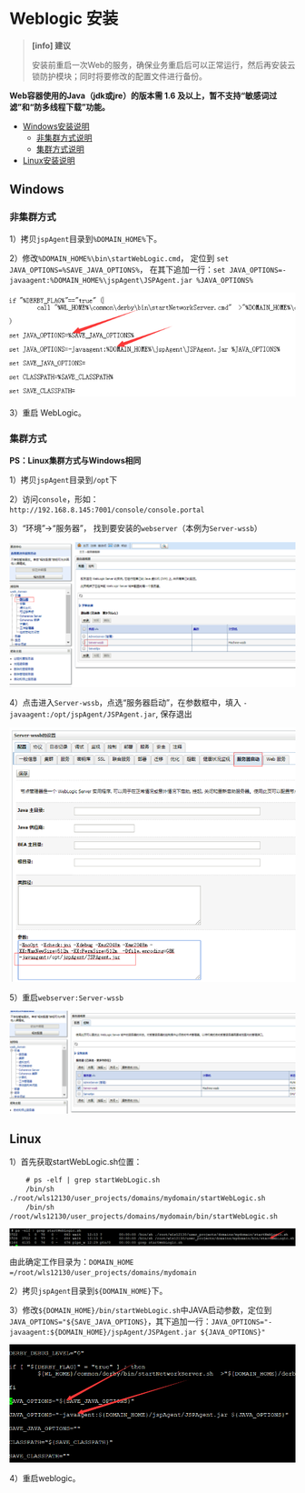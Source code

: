 # Weblogic 安装

> **\[info\] 建议**
>
> 安装前重启一次Web的服务，确保业务重启后可以正常运行，然后再安装云锁防护模块；同时将要修改的配置文件进行备份。

**Web容器使用的Java（jdk或jre）的版本需 1.6 及以上，暂不支持“敏感词过滤”和“防多线程下载”功能。**

* [Windows安装说明](weblogic.md#windows)
  * [非集群方式说明](weblogic.md#非集群方式)
  * [集群方式说明](weblogic.md#集群方式)
* [Linux安装说明](weblogic.md#linux)

## Windows

### 非集群方式

1）拷贝`jspAgent`目录到`%DOMAIN_HOME%`下。

2）修改`%DOMAIN_HOME%\bin\startWebLogic.cmd`， 定位到 `set JAVA_OPTIONS=%SAVE_JAVA_OPTIONS%`， 在其下追加一行：`set JAVA_OPTIONS=-javaagent:%DOMAIN_HOME%\jspAgent\JSPAgent.jar %JAVA_OPTIONS%`

![](/assets/WeblogicW01.png)

3）重启 WebLogic。

### 集群方式

**PS：Linux集群方式与Windows相同**

1）拷贝`jspAgent`目录到`/opt`下

2）访问`console`，形如： `http://192.168.8.145:7001/console/console.portal`

3）“环境”-&gt;“服务器”， 找到要安装的`webserver`（本例为`Server-wssb`）

![](/assets/WeblogicW02.png)

4）点击进入`Server-wssb`，点选“服务器启动”，在参数框中，填入 `-javaagent:/opt/jspAgent/JSPAgent.jar`, 保存退出

![](/assets/WeblogicW03.png)

5）重启`webserver:Server-wssb`

![](/assets/WeblogicW04.png)

## Linux

1）首先获取startWebLogic.sh位置：

```text
    # ps -elf | grep startWebLogic.sh
    /bin/sh ./root/wls12130/user_projects/domains/mydomain/startWebLogic.sh
    /bin/sh /root/wls12130/user_projects/domains/mydomain/bin/startWebLogic.sh
```

![](/assets/WeblogicL01.png)

由此确定工作目录为：`DOMAIN_HOME =/root/wls12130/user_projects/domains/mydomain`

2）拷贝`jspAgent`目录到`${DOMAIN_HOME}`下。

3）修改`${DOMAIN_HOME}/bin/startWebLogic.sh`中JAVA启动参数，定位到 `JAVA_OPTIONS="${SAVE_JAVA_OPTIONS}`，其下追加一行：`JAVA_OPTIONS="-javaagent:${DOMAIN_HOME}/jspAgent/JSPAgent.jar ${JAVA_OPTIONS}"`

![](/assets/WeblogicL02.png)

4）重启weblogic。

